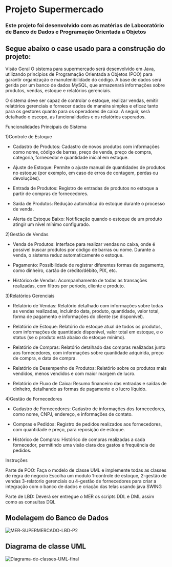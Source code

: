 # Projeto Supermercado

### Este projeto foi desenvolvido com as matérias de Labooratório de Banco de Dados e Programação Orientada a Objetos

## Segue abaixo o case usado para a construção do projeto:

Visão Geral
O sistema para supermercado será desenvolvido em Java, utilizando princípios de Programação Orientada a Objetos (POO) para garantir organização e manutenibilidade do código. A base de dados será gerida por um banco de dados MySQL, que armazenará informações sobre produtos, vendas, estoque e relatórios gerenciais.

O sistema deve ser capaz de controlar o estoque, realizar vendas, emitir relatórios gerenciais e fornecer dados de maneira simples e eficaz tanto para os gestores quanto para os operadores de caixa. A seguir, será detalhado o escopo, as funcionalidades e os relatórios esperados.

Funcionalidades Principais do Sistema

1)Controle de Estoque

- Cadastro de Produtos: Cadastro de novos produtos com informações como nome, código de barras, preço de venda, preço de compra, categoria, fornecedor e quantidade inicial em estoque.

- Ajuste de Estoque: Permite o ajuste manual de quantidades de produtos no estoque (por exemplo, em caso de erros de contagem, perdas ou devoluções).

- Entrada de Produtos: Registro de entradas de produtos no estoque a partir de compras de fornecedores.

- Saída de Produtos: Redução automática do estoque durante o processo de venda.

- Alerta de Estoque Baixo: Notificação quando o estoque de um produto atingir um nível mínimo configurado.


2)Gestão de Vendas
   
- Venda de Produtos: Interface para realizar vendas no caixa, onde é possível buscar produtos por código de barras ou nome. Durante a venda, o sistema reduz automaticamente o estoque.

- Pagamento: Possibilidade de registrar diferentes formas de pagamento, como dinheiro, cartão de crédito/débito, PIX, etc.

- Histórico de Vendas: Acompanhamento de todas as transações realizadas, com filtros por período, cliente e produto.


3)Relatórios Gerenciais

- Relatório de Vendas: Relatório detalhado com informações sobre todas as vendas realizadas, incluindo data, produto, quantidade, valor total, forma de pagamento e informações do cliente (se disponível).
  
- Relatório de Estoque: Relatório do estoque atual de todos os produtos, com informações de quantidade disponível, valor total em estoque, e o status (se o produto está abaixo do estoque mínimo).
  
- Relatório de Compras: Relatório detalhado das compras realizadas junto aos fornecedores, com informações sobre quantidade adquirida, preço de compra, e data de compra.
  
- Relatório de Desempenho de Produtos: Relatório sobre os produtos mais vendidos, menos vendidos e com maior margem de lucro.
  
- Relatório de Fluxo de Caixa: Resumo financeiro das entradas e saídas de dinheiro, detalhando as formas de pagamento e o lucro líquido.


4)Gestão de Fornecedores

- Cadastro de Fornecedores: Cadastro de informações dos fornecedores, como nome, CNPJ, endereço, e informações de contato.

- Compras e Pedidos: Registro de pedidos realizados aos fornecedores, com quantidade e preço, para reposição de estoque.

- Histórico de Compras: Histórico de compras realizadas a cada fornecedor, permitindo uma visão clara dos gastos e frequência de pedidos.

Instruções

Parte de POO:
Faça o modelo de classe UML e implemente todas as classes de regra de negocio
Escolha um modulo 1-controle de estoque, 2-gestão de vendas  3-relatorio gerenciais ou 4-gestão de fornecedores para criar a integração com o banco de dados e criação das telas usando java SWING

Parte de LBD:
Deverá ser entregue o MER os scripts DDL e DML assim como as consultas DQL 

## Modelagem do Banco de Dados
![MER-SUPERMERCADO-LBD-P2](https://github.com/user-attachments/assets/1bd8e290-d23a-4e4b-b9a0-a9c4f4fc0cfa)

## Diagrama de classe UML
![Diagrama-de-classes-UML-final](https://github.com/user-attachments/assets/ec97f7e5-538e-49f1-8d89-c87a02613498)
